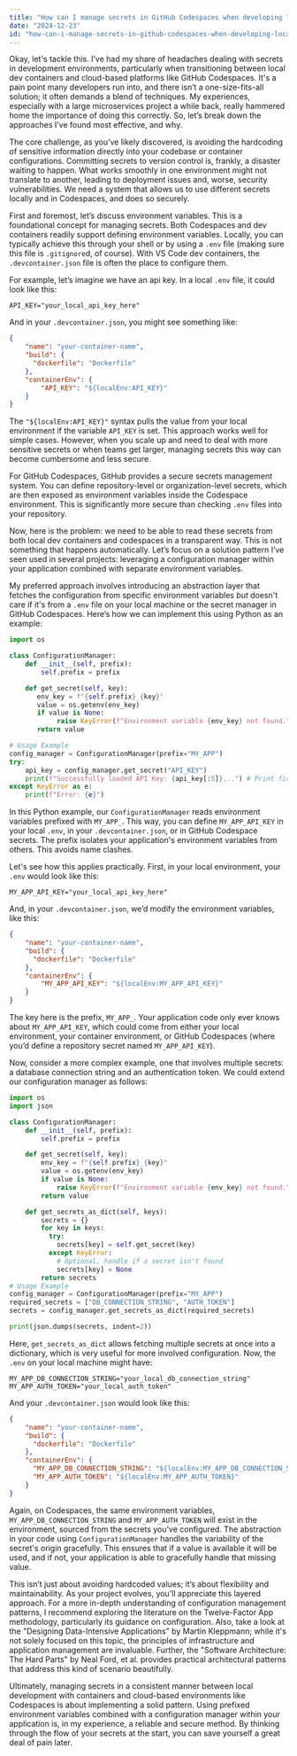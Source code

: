 ```yaml
---
title: "How can I manage secrets in GitHub Codespaces when developing locally with VS Code Dev Containers?"
date: "2024-12-23"
id: "how-can-i-manage-secrets-in-github-codespaces-when-developing-locally-with-vs-code-dev-containers"
---
```


Okay, let's tackle this. I’ve had my share of headaches dealing with secrets in development environments, particularly when transitioning between local dev containers and cloud-based platforms like GitHub Codespaces. It's a pain point many developers run into, and there isn’t a one-size-fits-all solution; it often demands a blend of techniques. My experiences, especially with a large microservices project a while back, really hammered home the importance of doing this correctly. So, let’s break down the approaches I’ve found most effective, and why.

The core challenge, as you’ve likely discovered, is avoiding the hardcoding of sensitive information directly into your codebase or container configurations. Committing secrets to version control is, frankly, a disaster waiting to happen. What works smoothly in one environment might not translate to another, leading to deployment issues and, worse, security vulnerabilities. We need a system that allows us to use different secrets locally and in Codespaces, and does so securely.

First and foremost, let’s discuss environment variables. This is a foundational concept for managing secrets. Both Codespaces and dev containers readily support defining environment variables. Locally, you can typically achieve this through your shell or by using a `.env` file (making sure this file is `.gitignore`d, of course). With VS Code dev containers, the `.devcontainer.json` file is often the place to configure them.

For example, let’s imagine we have an api key. In a local `.env` file, it could look like this:

```
API_KEY="your_local_api_key_here"
```

And in your `.devcontainer.json`, you might see something like:

```json
{
    "name": "your-container-name",
    "build": {
      "dockerfile": "Dockerfile"
    },
    "containerEnv": {
        "API_KEY": "${localEnv:API_KEY}"
    }
}
```

The `"${localEnv:API_KEY}"` syntax pulls the value from your local environment if the variable `API_KEY` is set. This approach works well for simple cases. However, when you scale up and need to deal with more sensitive secrets or when teams get larger, managing secrets this way can become cumbersome and less secure.

For GitHub Codespaces, GitHub provides a secure secrets management system. You can define repository-level or organization-level secrets, which are then exposed as environment variables inside the Codespace environment. This is significantly more secure than checking `.env` files into your repository.

Now, here is the problem: we need to be able to read these secrets from both local dev containers and codespaces in a transparent way. This is not something that happens automatically. Let’s focus on a solution pattern I’ve seen used in several projects: leveraging a configuration manager within your application combined with separate environment variables.

My preferred approach involves introducing an abstraction layer that fetches the configuration from specific environment variables *but* doesn't care if it's from a `.env` file on your local machine or the secret manager in GitHub Codespaces. Here’s how we can implement this using Python as an example:

```python
import os

class ConfigurationManager:
    def __init__(self, prefix):
        self.prefix = prefix

    def get_secret(self, key):
       env_key = f"{self.prefix}_{key}"
       value = os.getenv(env_key)
       if value is None:
            raise KeyError(f"Environment variable {env_key} not found.")
       return value

# Usage Example
config_manager = ConfigurationManager(prefix="MY_APP")
try:
    api_key = config_manager.get_secret("API_KEY")
    print(f"Successfully loaded API Key: {api_key[:5]}...") # Print first 5 chars only to show value, for example
except KeyError as e:
    print(f"Error: {e}")
```

In this Python example, our `ConfigurationManager` reads environment variables prefixed with `MY_APP_`. This way, you can define `MY_APP_API_KEY` in your local `.env`, in your `.devcontainer.json`, or in GitHub Codespace secrets. The prefix isolates your application's environment variables from others. This avoids name clashes.

Let's see how this applies practically. First, in your local environment, your `.env` would look like this:

```
MY_APP_API_KEY="your_local_api_key_here"
```

And, in your `.devcontainer.json`, we’d modify the environment variables, like this:

```json
{
    "name": "your-container-name",
    "build": {
      "dockerfile": "Dockerfile"
    },
    "containerEnv": {
        "MY_APP_API_KEY": "${localEnv:MY_APP_API_KEY}"
    }
}
```

The key here is the prefix, `MY_APP_`. Your application code only ever knows about `MY_APP_API_KEY`, which could come from either your local environment, your container environment, or GitHub Codespaces (where you’d define a repository secret named `MY_APP_API_KEY`).

Now, consider a more complex example, one that involves multiple secrets: a database connection string and an authentication token. We could extend our configuration manager as follows:

```python
import os
import json

class ConfigurationManager:
    def __init__(self, prefix):
        self.prefix = prefix

    def get_secret(self, key):
        env_key = f"{self.prefix}_{key}"
        value = os.getenv(env_key)
        if value is None:
            raise KeyError(f"Environment variable {env_key} not found.")
        return value

    def get_secrets_as_dict(self, keys):
        secrets = {}
        for key in keys:
          try:
            secrets[key] = self.get_secret(key)
          except KeyError:
            # Optional, handle if a secret isn't found
            secrets[key] = None
        return secrets
# Usage Example
config_manager = ConfigurationManager(prefix="MY_APP")
required_secrets = ["DB_CONNECTION_STRING", "AUTH_TOKEN"]
secrets = config_manager.get_secrets_as_dict(required_secrets)

print(json.dumps(secrets, indent=2))
```

Here, `get_secrets_as_dict` allows fetching multiple secrets at once into a dictionary, which is very useful for more involved configuration. Now, the `.env` on your local machine might have:

```
MY_APP_DB_CONNECTION_STRING="your_local_db_connection_string"
MY_APP_AUTH_TOKEN="your_local_auth_token"
```

And your `.devcontainer.json` would look like this:

```json
{
    "name": "your-container-name",
    "build": {
      "dockerfile": "Dockerfile"
    },
    "containerEnv": {
      "MY_APP_DB_CONNECTION_STRING": "${localEnv:MY_APP_DB_CONNECTION_STRING}",
      "MY_APP_AUTH_TOKEN": "${localEnv:MY_APP_AUTH_TOKEN}"
    }
}
```

Again, on Codespaces, the same environment variables, `MY_APP_DB_CONNECTION_STRING` and `MY_APP_AUTH_TOKEN` will exist in the environment, sourced from the secrets you’ve configured. The abstraction in your code using `ConfigurationManager` handles the variability of the secret's origin gracefully. This ensures that if a value is available it will be used, and if not, your application is able to gracefully handle that missing value.

This isn’t just about avoiding hardcoded values; it’s about flexibility and maintainability. As your project evolves, you'll appreciate this layered approach. For a more in-depth understanding of configuration management patterns, I recommend exploring the literature on the Twelve-Factor App methodology, particularly its guidance on configuration. Also, take a look at the "Designing Data-Intensive Applications" by Martin Kleppmann; while it's not solely focused on this topic, the principles of infrastructure and application management are invaluable. Further, the "Software Architecture: The Hard Parts" by Neal Ford, et al. provides practical architectural patterns that address this kind of scenario beautifully.

Ultimately, managing secrets in a consistent manner between local development with containers and cloud-based environments like Codespaces is about implementing a solid pattern. Using prefixed environment variables combined with a configuration manager within your application is, in my experience, a reliable and secure method. By thinking through the flow of your secrets at the start, you can save yourself a great deal of pain later.
